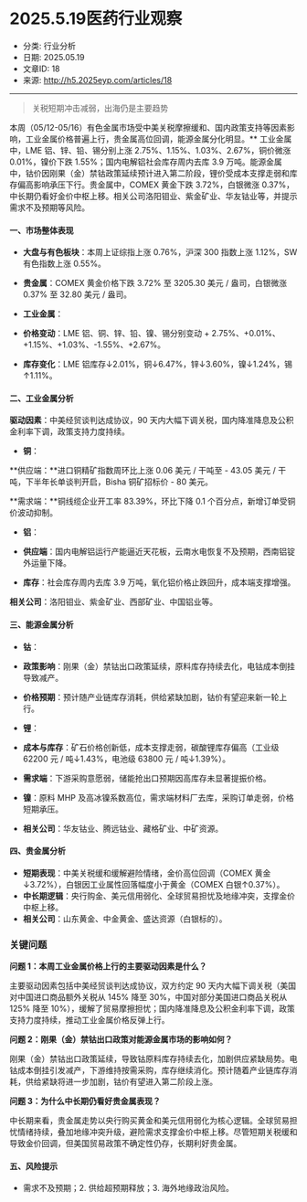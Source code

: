 # 2025.5.19医药行业观察
- 分类: 行业分析
- 日期: 2025.05.19
- 文章ID: 18
- 来源: http://h5.2025eyp.com/articles/18

---

> 关税短期冲击减弱，出海仍是主要趋势

本周（05/12-05/16）有色金属市场受中美关税摩擦缓和、国内政策支持等因素影响，工业金属价格普遍上行，贵金属高位回调，能源金属分化明显。** 工业金属中，LME 铝、锌、铅、锡分别上涨 2.75%、1.15%、1.03%、2.67%，铜价微涨 0.01%，镍价下跌 1.55%；国内电解铝社会库存周内去库 3.9 万吨。能源金属中，钴价因刚果（金）禁钴政策延续预计进入第二阶段，锂价受成本支撑走弱和库存偏高影响承压下行。贵金属中，COMEX 黄金下跌 3.72%，白银微涨 0.37%，中长期仍看好金价中枢上移。相关公司洛阳钼业、紫金矿业、华友钴业等，并提示需求不及预期等风险。

#### 一、市场整体表现

- **大盘与有色板块**：本周上证综指上涨 0.76%，沪深 300 指数上涨 1.12%，SW 有色指数上涨 0.55%。
- **贵金属**：COMEX 黄金价格下跌 3.72% 至 3205.30 美元 / 盎司，白银微涨 0.37% 至 32.80 美元 / 盎司。
- **工业金属**：

- **价格变动**：LME 铝、铜、锌、铅、镍、锡分别变动 + 2.75%、+0.01%、+1.15%、+1.03%、-1.55%、+2.67%。
- **库存变化**：LME 铝库存↓2.01%，铜↓6.47%，锌↓3.60%，镍↓1.24%，锡↑1.11%。

#### 二、工业金属分析

**驱动因素**：中美经贸谈判达成协议，90 天内大幅下调关税，国内降准降息及公积金利率下调，政策支持力度持续。

- **铜**：

**供应端：**进口铜精矿指数周环比上涨 0.06 美元 / 干吨至 - 43.05 美元 / 干吨，下半年长单谈判开启，Bisha 铜矿招标价 - 80 美元。

**需求端：**铜线缆企业开工率 83.39%，环比下降 0.1 个百分点，新增订单受铜价波动抑制。

- **铝**：

- **供应端**：国内电解铝运行产能逼近天花板，云南水电恢复不及预期，西南铝锭外运量下降。
- **库存**：社会库存周内去库 3.9 万吨，氧化铝价格止跌回升，成本端支撑增强。

**相关公司**：洛阳钼业、紫金矿业、西部矿业、中国铝业等。

#### 三、能源金属分析

- **钴**：

- **政策影响**：刚果（金）禁钴出口政策延续，原料库存持续去化，电钴成本倒挂导致减产。
- **价格预期**：预计随产业链库存消耗，供给紧缺加剧，钴价有望迎来新一轮上行。

- **锂**：

- **成本与库存**：矿石价格创新低，成本支撑走弱，碳酸锂库存偏高（工业级 62200 元 / 吨↓1.43%，电池级 63800 元 / 吨↓1.39%）。
- **需求端**：下游采购意愿弱，储能抢出口预期因高库存未显著提振价格。

- **镍**：原料 MHP 及高冰镍系数高位，需求端材料厂去库，采购订单走弱，价格短期承压。
- **相关公司**：华友钴业、腾远钴业、藏格矿业、中矿资源。

#### 四、贵金属分析

- **短期表现**：中美关税缓和缓解避险情绪，金价高位回调（COMEX 黄金↓3.72%），白银因工业属性回落幅度小于黄金（COMEX 白银↑0.37%）。
- **中长期逻辑**：央行购金、美元信用弱化、全球贸易担忧及地缘冲突，支撑金价中枢上移。
- **相关公司**：山东黄金、中金黄金、盛达资源（白银标的）。

### 关键问题

**问题 1：本周工业金属价格上行的主要驱动因素是什么？**

主要驱动因素包括中美经贸谈判达成协议，双方约定 90 天内大幅下调关税（美国对中国进口商品额外关税从 145% 降至 30%，中国对部分美国进口商品关税从 125% 降至 10%），缓解了贸易摩擦担忧；国内降准降息及公积金利率下调，政策支持力度持续，推动工业金属价格反弹上行。

**问题 2：刚果（金）禁钴出口政策对能源金属市场的影响如何？**

刚果（金）禁钴出口政策延续，导致钴原料库存持续去化，加剧供应紧缺局势。电钴成本倒挂引发减产，下游维持按需采购，库存继续消化。预计随着产业链库存消耗，供给紧缺将进一步加剧，钴价有望进入第二阶段上涨。

**问题 3：为什么中长期仍看好贵金属表现？**

中长期来看，贵金属走势以央行购买黄金和美元信用弱化为核心逻辑。全球贸易担忧情绪持续，叠加地缘冲突升级，避险需求支撑金价中枢上移。尽管短期关税缓和导致金价回调，但美国贸易政策不确定性仍存，长期利好贵金属。

#### 五、风险提示

- 需求不及预期；2. 供给超预期释放；3. 海外地缘政治风险。
